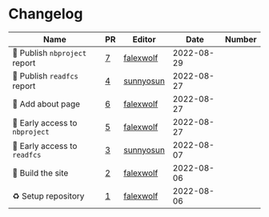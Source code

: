 # Changelog

<!-- prettier-ignore -->
Name | PR | Editor | Date | Number
--- | --- | --- | --- | ---
📝 Publish `nbproject` report | [7](https://github.com/laminlabs/lamin-reports/pull/7) | [falexwolf](https://github.com/falexwolf) | 2022-08-29 |
📝 Publish `readfcs` report | [4](https://github.com/laminlabs/lamin-reports/pull/4) | [sunnyosun](https://github.com/sunnyosun) | 2022-08-27 |
📝 Add about page | [6](https://github.com/laminlabs/lamin-reports/pull/6) | [falexwolf](https://github.com/falexwolf) | 2022-08-27 |
📝 Early access to `nbproject` | [5](https://github.com/laminlabs/lamin-reports/pull/5) | [falexwolf](https://github.com/falexwolf) | 2022-08-27 |
📝 Early access to `readfcs` | [3](https://github.com/laminlabs/lamin-reports/pull/3) | [sunnyosun](https://github.com/sunnyosun) | 2022-08-07 |
👷 Build the site | [2](https://github.com/laminlabs/lamin-reports/pull/2) | [falexwolf](https://github.com/falexwolf) | 2022-08-06 |
♻️ Setup repository | [1](https://github.com/laminlabs/lamin-reports/pull/1) | [falexwolf](https://github.com/falexwolf) | 2022-08-06 |

